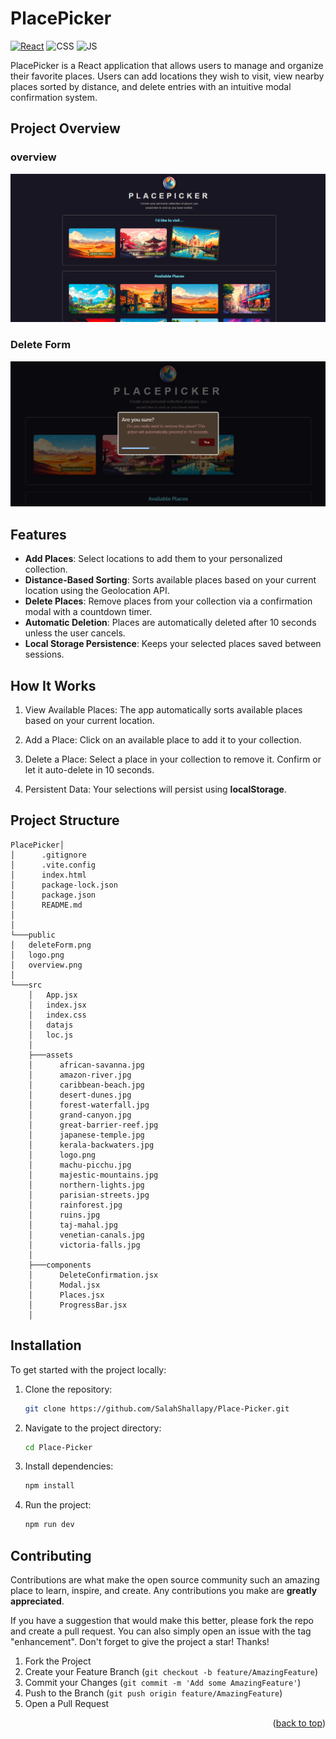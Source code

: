 # PlacePicker

[![React](https://img.shields.io/badge/react-%2320232a.svg?style=for-the-badge&logo=react&logoColor=%2361DAFB)](https://react.dev/)
![CSS](https://img.shields.io/badge/CSS3-1572B6?style=for-the-badge&logo=css3&logoColor=white)
![JS](https://img.shields.io/badge/JavaScript-F7DF1E?style=for-the-badge&logo=javascript&logoColor=black)

PlacePicker is a React application that allows users to manage and organize their favorite places. Users can add locations they wish to visit, view nearby places sorted by distance, and delete entries with an intuitive modal confirmation system.

## Project Overview

### overview

![Project OverView](./public/overview.png)

### Delete Form

![Delete Form](./public/deleteForm.png)

## Features

- **Add Places**: Select locations to add them to your personalized collection.
- **Distance-Based Sorting**: Sorts available places based on your current location using the Geolocation API.
- **Delete Places**: Remove places from your collection via a confirmation modal with a countdown timer.
- **Automatic Deletion**: Places are automatically deleted after 10 seconds unless the user cancels.
- **Local Storage Persistence**: Keeps your selected places saved between sessions.

## How It Works

1. View Available Places: The app automatically sorts available places based on your current location.

2. Add a Place: Click on an available place to add it to your collection.

3. Delete a Place: Select a place in your collection to remove it. Confirm or let it auto-delete in 10 seconds.

4. Persistent Data: Your selections will persist using **localStorage**.

## Project Structure

```
PlacePicker│
│      .gitignore
│      .vite.config
│      index.html
│      package-lock.json
│      package.json
│      README.md
│
│
└───public
│   deleteForm.png
│   logo.png
│   overview.png
│
└───src
    │   App.jsx
    │   index.jsx
    │   index.css
    │   datajs
    │   loc.js
    │
    ├───assets
    │      african-savanna.jpg
    │      amazon-river.jpg
    │      caribbean-beach.jpg
    │      desert-dunes.jpg
    │      forest-waterfall.jpg
    │      grand-canyon.jpg
    │      great-barrier-reef.jpg
    │      japanese-temple.jpg
    │      kerala-backwaters.jpg
    │      logo.png
    │      machu-picchu.jpg
    │      majestic-mountains.jpg
    │      northern-lights.jpg
    │      parisian-streets.jpg
    │      rainforest.jpg
    │      ruins.jpg
    │      taj-mahal.jpg
    │      venetian-canals.jpg
    │      victoria-falls.jpg
    │
    ├───components
    │      DeleteConfirmation.jsx
    │      Modal.jsx
    │      Places.jsx
    │      ProgressBar.jsx
    │
```

## Installation

To get started with the project locally:

1. Clone the repository:
   ```bash
   git clone https://github.com/SalahShallapy/Place-Picker.git
   ```
2. Navigate to the project directory:
   ```bash
   cd Place-Picker
   ```
3. Install dependencies:
   ```bash
   npm install
   ```
4. Run the project:

   ```bash
   npm run dev
   ```

## Contributing

Contributions are what make the open source community such an amazing place to learn, inspire, and create. Any contributions you make are **greatly appreciated**.

If you have a suggestion that would make this better, please fork the repo and create a pull request. You can also simply open an issue with the tag "enhancement".
Don't forget to give the project a star! Thanks!

1.  Fork the Project
2.  Create your Feature Branch (`git checkout -b feature/AmazingFeature`)
3.  Commit your Changes (`git commit -m 'Add some AmazingFeature'`)
4.  Push to the Branch (`git push origin feature/AmazingFeature`)
5.  Open a Pull Request

   <p align="right">(<a href="#top">back to top</a>)</p>
